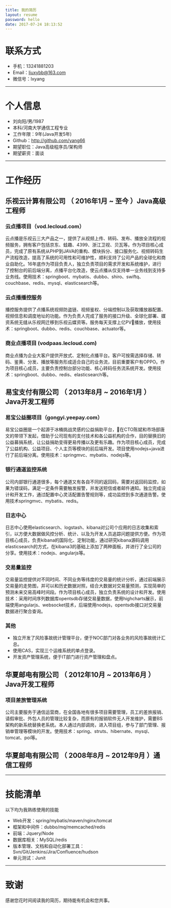 ```yaml
---
title: 我的简历
layout: resume
password: hello
date: 2017-07-24 18:13:52
---
```


# 联系方式

- 手机：13241881203 
- Email：liuxybb@163.com
- 微信号：lxyang

---

# 个人信息

 - 刘向阳/男/1987
 - 本科/河南大学通信工程专业 
 - 工作年限：9年(Java开发5年)
 - Github：http://github.com/yang66
 - 期望职位：Java高级程序员/架构师
 - 期望薪资：面谈

---

# 工作经历

## 乐视云计算有限公司 （ 2016年1月 ~ 至今 ）Java高级工程师

### 云点播项目（vod.lecloud.com）
云点播是乐视云三大产品之一，提供了从视频上传、转码、发布、播放全流程的视频服务，拥有客户包括京东、蛙趣、4399、浙江卫视、贝瓦等。作为项目核心成员，完成了原有系统从PHP到JAVA的重构、模块拆分、接口服务化、视频转码生产流程改造，提高了系统的可用性和可维护性，顺利支持了公司产品的全球化和商业自助化。16年底作为项目负责人，独立负责项目的需求开发和系统维护，进行了控制台的前后端分离，点播平台化改造，使云点播从仅支持单一业务线到支持多业务线。使用技术：springboot、mybatis、dubbo、shiro、swiftq、couchbase、redis、mysql、elasticsearch等。

### 云点播播控服务
播控服务提供了点播系统视频防盗链、视频鉴权、分端控制以及获取播放器配置、视频信息和调度地址的功能。作为负责人完成了服务的接口升级、全球化部署、媒资系统无缝从乐视网迁移到乐视云媒资等。服务每天支撑上亿PV播放，使用技术：springboot、dubbo、redis、couchbase、actuator等。

### 商业点播项目 (vodpaas.lecloud.com)
商业点播为企业大客户提供开放式、定制化点播平台。客户可按需选择存储、转码、鉴黄、分发、播放等服务形成适合自己的业务流，目前重要客户有OPPO。作为项目核心成员，主要负责控制台部分功能、核心转码任务流系统开发。使用技术：springboot、dubbo、redis、elasticsearch等。
 
## 易宝支付有限公司 （ 2013年8月 ~ 2016年1月 ）Java开发工程师

### 易宝公益圈项目（gongyi.yeepay.com）
易宝公益圈是一个起源于冰桶挑战灵感的公益捐助平台，在CTO陈斌和市场部唐文的带领下发起，借助于公司现有的支付技术和各公益机构的合作，目的替换旧的公益募捐系统，让公益捐助变得更易传播以及更有乐趣。作为项目核心成员，完成了公益机构、公益项目、个人主页等模块的前后端开发。项目使用nodejs+java进行了前后端分离。使用技术：springmvc、mybatis、nodejs等。

### 银行通道监控系统
公司内部银行通道很多，每个通道又有各自不同的返回码，需要对返回码监控，如果为错误码，满足一定条件需要触发报警，并发送短信或者邮件通知。独立完成设计和开发工作，通过配置中心灵活配置告警规则等，成功监控到多次通道告警。使用技术springmvc、mybatis、redis。

### 日志中心
日志中心使用elasticsearch、logstash、kibana对公司个应用的日志收集和索引，以方便大数据做风控分析、统计、以及为开发人员追踪问题提供方便。作为项目核心成员，负责kibana的国际化、定制功能，通过研究kibana源码调用elasticsearch的方式，在kibana3的基础上添加了两种面板，并进行了全公司的分享。使用技术：nodejs、angularjs等。

### 交易量监控
交易量监控提供对不同时间、不同业务等纬度的交易量的统计分析，通过前端展示交易量的走势图，并可以和历史数据对照，结合大数据对交易量预测，实现简单的预测未来交易高峰时间段。作为项目核心成员，独立负责系统的设计和开发。使用技术：采用时间序列数据库opentsdb存储交易量数据，使用highcharts展示，前端使用angularjs、websocket技术，后端使用nodejs，opentsdb接口对交易量数据进行聚合查询。

### 其他
+ 独立开发了风险事故统计管理平台，便于NOC部门对各业务的风险事故统计汇总。
+ 使用CAS，实现三个运维系统的单点登录。
+ 开发资产管理系统，便于IT部门进行资产管理和盘点。

## 华夏邮电有限公司 （ 2012年10月 ~ 2013年6月 ）Java开发工程师

### 项目差旅管理系统
公司主要服务于通信运营商，在全国各地有很多项目需要管理，员工的差旅报销、请假审批、外包人员的管理比较复杂，而原有的报销软件无人开发维护，需要BS架构的新系统替换老系统。本人通过内部调岗，进入项目组，参与了部门管理、报销单管理等模块的开发。使用技术：spring、struts、hibernate、mysql、tomcat、poi等。

## 华夏邮电有限公司 （ 2008年8月 ~ 2012年9月 ）通信工程师

---

# 技能清单

以下均为我熟练使用的技能

- Web开发：spring/mybatis/maven/nginx/tomcat
- 框架和中间件：dubbo/mq/memcached/redis
- 前端：Jquery/Node
- 数据库相关：MySQL/redis
- 版本管理、文档和自动化部署工具：Svn/Git/Jenkins/Jira/Confluence/hudson
- 单元测试：Junit

---

# 致谢
感谢您花时间阅读我的简历，期待能有机会和您共事。